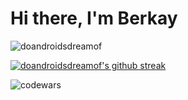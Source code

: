 <h1>Hi there, I'm Berkay</h1>


<p align="left">
</p>

<p><img align="center" src="https://github-readme-stats.vercel.app/api/top-langs?username=doandroidsdreamof&show_icons=true&locale=en&layout=compact" alt="doandroidsdreamof" /></p>


[![doandroidsdreamof's github streak](https://github-readme-streak-stats.herokuapp.com/?user=doandroidsdreamof&theme=blue-green)](https://github.com/doandroidsdreamof/github-readme-streak-stats)


<p><img align="center" src="https://www.codewars.com/users/doandroidsdreamof/badges/large" alt="codewars" /></p>



